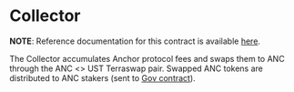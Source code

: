 # Collector

**NOTE**: Reference documentation for this contract is available [here](https://docs.anchorprotocol.com/smart-contracts/halo-token/collector).

The Collector accumulates Anchor protocol fees and swaps them to ANC through the ANC <> UST Terraswap pair. Swapped ANC tokens are distributed to ANC stakers (sent to [Gov contract](../gov)).
